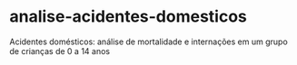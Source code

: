 # analise-acidentes-domesticos
Acidentes domésticos: análise de mortalidade e internações em um grupo de crianças de 0 a 14 anos
